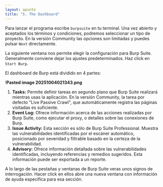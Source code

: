 ```yaml
---
layout: apunte
title: "5. The Dashboard"
---
```


Para lanzar el programa escribe `burpsuite` en tu terminal. Una vez abierto y aceptados los términos y condiciones, podremos seleccionar un tipo de proyecto. En la versión Community las opciones son limitadas y puedes pulsar `Next` directamente.

La siguiente ventana nos permite elegir la configuración para Burp Suite. Generalmente conviene dejar los ajustes predeterminados. Haz click en `Start Burp`.

El dashboard de Burp está dividido en 4 partes:

!**Pasted image 20251004021343.png**

1. **Tasks:** Permite definir tareas en segundo plano que Burp Suite realizará mientras usas la aplicación. En la versión Community, la tarea por defecto "Live Passive Crawl", que automáticamente registra las páginas visitadas es suficiente.
2. **Event Log:** Ofrece información acerca de las acciones realizadas por Burp Suite, como ejecutar el proxy, o detalles sobre las conexiones de Burp.
3. **Issue Activity:** Esta sección es sólo de Burp Suite Professional. Muestra las vulnerabilidades identificadas por el escáner automático, posicionado por severidad y filtrable basado en la certeza de la vulnerabilidad.
4. **Advisory:** Ofrece información detallada sobre las vulnerabilidades identificadas, incluyendo referencias y remedios sugeridos. Esta información puede ser exportada a un reporte.

A lo largo de las pestañas y ventanas de Burp Suite veras unos signos de interrogación. Hacer click en ellos abre una nueva ventana con información de ayuda específica para esa sección.